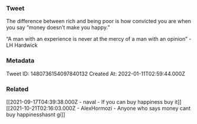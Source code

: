 ### Tweet
The difference between rich and being poor is how convicted you are when you say “money doesn’t make you happy.”

“A man with an experience is never at the mercy of a man with an opinion” - LH Hardwick

### Metadata
Tweet ID: 1480736154097840132
Created At: 2022-01-11T02:59:44.000Z

### Related
[[2021-09-17T04:39:38.000Z - naval - If you can buy happiness buy it]]
[[2021-10-21T02:16:03.000Z - AlexHormozi - Anyone who says money cant buy happinesshasnt gi]]


